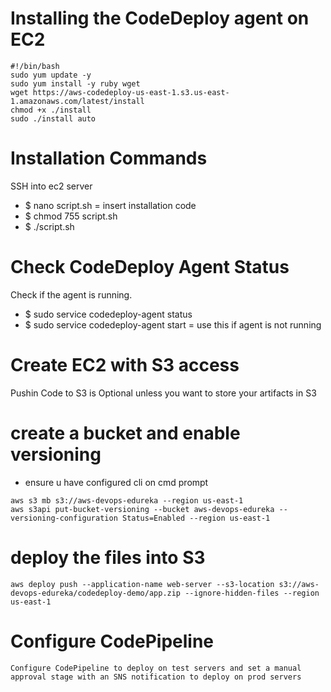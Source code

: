 
# Installing the CodeDeploy agent on EC2
```
#!/bin/bash
sudo yum update -y
sudo yum install -y ruby wget
wget https://aws-codedeploy-us-east-1.s3.us-east-1.amazonaws.com/latest/install
chmod +x ./install
sudo ./install auto
```
# Installation Commands
SSH into ec2 server
- $ nano script.sh = insert installation code
- $ chmod 755 script.sh
- $ ./script.sh

# Check CodeDeploy Agent Status
Check if the agent is running. 
- $ sudo service codedeploy-agent status
- $ sudo service codedeploy-agent start            = use this if agent is not running

# Create EC2 with S3 access
Pushin Code to S3 is Optional unless you want to store your artifacts in S3

# create a bucket and enable versioning
- ensure u have configured cli on cmd prompt
```
aws s3 mb s3://aws-devops-edureka --region us-east-1 
aws s3api put-bucket-versioning --bucket aws-devops-edureka --versioning-configuration Status=Enabled --region us-east-1  
```

# deploy the files into S3
```
aws deploy push --application-name web-server --s3-location s3://aws-devops-edureka/codedeploy-demo/app.zip --ignore-hidden-files --region us-east-1 
```
# Configure CodePipeline
```
Configure CodePipeline to deploy on test servers and set a manual approval stage with an SNS notification to deploy on prod servers
```
